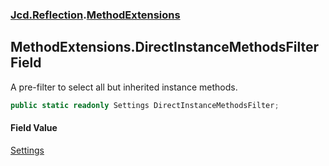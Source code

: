### [Jcd.Reflection](Jcd.Reflection.md 'Jcd.Reflection').[MethodExtensions](MethodExtensions.md 'Jcd.Reflection.MethodExtensions')

## MethodExtensions.DirectInstanceMethodsFilter Field

A pre-filter to select all but inherited instance methods.

```csharp
public static readonly Settings DirectInstanceMethodsFilter;
```

#### Field Value

[Settings](MethodInfoEnumerator.Settings.md 'Jcd.Reflection.MethodInfoEnumerator.Settings')